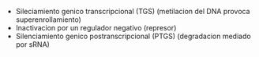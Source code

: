 - Sileciamiento genico transcripcional (TGS) (metilacion del DNA provoca superenrollamiento)
- Inactivacion por un regulador negativo (represor)
- Silenciamiento genico postranscripcional (PTGS) (degradacion mediado por sRNA)


